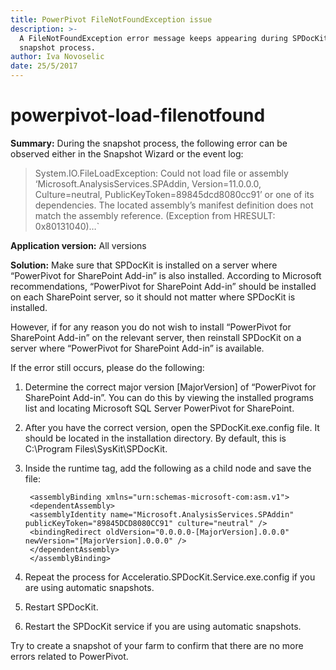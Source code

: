 ```yaml
---
title: PowerPivot FileNotFoundException issue
description: >-
  A FileNotFoundException error message keeps appearing during SPDocKit's
  snapshot process.
author: Iva Novoselic
date: 25/5/2017
---
```


# powerpivot-load-filenotfound

**Summary:** During the snapshot process, the following error can be observed either in the Snapshot Wizard or the event log:

> System.IO.FileLoadException: Could not load file or assembly ‘Microsoft.AnalysisServices.SPAddin, Version=11.0.0.0, Culture=neutral, PublicKeyToken=89845dcd8080cc91’ or one of its dependencies. The located assembly’s manifest definition does not match the assembly reference. \(Exception from HRESULT: 0x80131040\)…\`

**Application version:** All versions

**Solution:** Make sure that SPDocKit is installed on a server where “PowerPivot for SharePoint Add-in” is also installed. According to Microsoft recommendations, “PowerPivot for SharePoint Add-in” should be installed on each SharePoint server, so it should not matter where SPDocKit is installed.

However, if for any reason you do not wish to install “PowerPivot for SharePoint Add-in” on the relevant server, then reinstall SPDocKit on a server where “PowerPivot for SharePoint Add-in” is available.

If the error still occurs, please do the following:

1. Determine the correct major version \[MajorVersion\] of “PowerPivot for SharePoint Add-in”. You can do this by viewing the installed programs list and locating Microsoft SQL Server PowerPivot for SharePoint.
2. After you have the correct version, open the SPDocKit.exe.config file. It should be located in the installation directory. By default, this is C:\Program Files\SysKit\SPDocKit.
3. Inside the runtime tag, add the following as a child node and save the file:

   ```markup
    <assemblyBinding xmlns="urn:schemas-microsoft-com:asm.v1">    
    <dependentAssembly>      
    <assemblyIdentity name="Microsoft.AnalysisServices.SPAddin" publicKeyToken="89845DCD8080CC91" culture="neutral" />  
    <bindingRedirect oldVersion="0.0.0.0-[MajorVersion].0.0.0" newVersion="[MajorVersion].0.0.0" />    
    </dependentAssembly>    
    </assemblyBinding>
   ```

4. Repeat the process for Acceleratio.SPDocKit.Service.exe.config if you are using automatic snapshots.
5. Restart SPDocKit.
6. Restart the SPDocKit service if you are using automatic snapshots.

Try to create a snapshot of your farm to confirm that there are no more errors related to PowerPivot.

